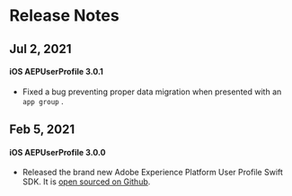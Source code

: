 # Release Notes

## Jul 2, 2021

#### iOS AEPUserProfile 3.0.1

* Fixed a bug preventing proper data migration when presented with an `app group` .

## Feb 5, 2021

#### iOS AEPUserProfile 3.0.0

* Released the brand new Adobe Experience Platform User Profile Swift SDK. It is [open sourced on Github](https://github.com/adobe/aepsdk-userprofile-ios).
